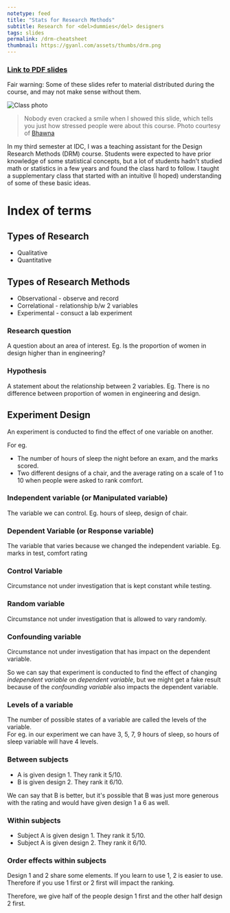 ```yaml
---
notetype: feed
title: "Stats for Research Methods"
subtitle: Research for <del>dummies</del> designers
tags: slides
permalink: /drm-cheatsheet
thumbnail: https://gyanl.com/assets/thumbs/drm.png
---
```


### [Link to PDF slides](https://www.dropbox.com/s/05228sulizdxwqw/Stats%20for%20DRM%20v2.pdf?dl=0)
Fair warning:  Some of these slides refer to material distributed during the course, and may not make sense without them.

![Class photo](https://gyanl.com/assets/talk-curves.jpeg)

> Nobody even cracked a smile when I showed this slide, which tells you just how stressed people were about this course. Photo courtesy of [Bhawna](https://www.behance.net/sonibhawna)

In my third semester at IDC, I was a teaching assistant for the Design Research Methods (DRM) course. Students were expected to have prior knowledge of some statistical concepts, but a lot of students hadn't studied math or statistics in a few years and found the class hard to follow. I taught a supplementary class that started with an intuitive (I hoped) understanding of some of these basic ideas.



# Index of terms

## Types of Research

- Qualitative
- Quantitative

## Types of Research Methods

- Observational - observe and record
- Correlational - relationship b/w 2 variables
- Experimental - consuct a lab experiment

### Research question

A question about an area of interest.
Eg. Is the proportion of women in design higher than in engineering?

### Hypothesis

A statement about the relationship between 2 variables.
Eg. There is no difference between proportion of women in engineering and design.

## Experiment Design

An experiment is conducted to find the effect of one variable on another.

For eg.

- The number of hours of sleep the night before an exam, and the marks scored.
- Two different designs of a chair, and the average rating on a scale of 1 to 10 when people were asked to rank comfort.

### Independent variable (or Manipulated variable)

The variable we can control. Eg. hours of sleep, design of chair.

### Dependent Variable (or Response variable)

The variable that varies because we changed the independent variable. Eg. marks in test, comfort rating

### Control Variable

Circumstance not under investigation that is kept constant while testing.

### Random variable

Circumstance not under investigation that is allowed to vary randomly.

### Confounding variable

Circumstance not under investigation that has impact on the dependent variable.

So we can say that experiment is conducted to find the effect of changing _independent variable_ on _dependent variable_, but we might get a fake result because of the _confounding variable_ also impacts the dependent variable.

### Levels of a variable

The number of possible states of a variable are called the levels of the variable.  
For eg. in our experiment we can have 3, 5, 7, 9 hours of sleep, so hours of sleep variable will have 4 levels.

### Between subjects

- A is given design 1. They rank it 5/10.
- B is given design 2. They rank it 6/10.

We can say that B is better, but it's possible that B was just more generous with the rating and would have given design 1 a 6 as well.

### Within subjects

- Subject A is given design 1. They rank it 5/10.
- Subject A is given design 2. They rank it 6/10.

### Order effects within subjects

Design 1 and 2 share some elements. If you learn to use 1, 2 is easier to use. Therefore if you use 1 first or 2 first will impact the ranking.

Therefore, we give half of the people design 1 first and the other half design 2 first.
